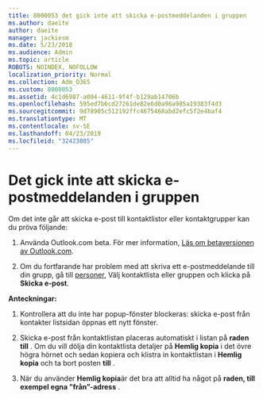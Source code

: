 ```yaml
---
title: 8000053 det gick inte att skicka e-postmeddelanden i gruppen
ms.author: daeite
author: daeite
manager: jackiesm
ms.date: 5/23/2018
ms.audience: Admin
ms.topic: article
ROBOTS: NOINDEX, NOFOLLOW
localization_priority: Normal
ms.collection: Adm_O365
ms.custom: 8000053
ms.assetid: 4c1d6987-a004-4611-9f4f-b129ab14706b
ms.openlocfilehash: 595ed7b6cd27261de82e6d0a96a985a19383f4d3
ms.sourcegitcommit: 9d78905c512192ffc4675468abd2efc5f2e4baf4
ms.translationtype: MT
ms.contentlocale: sv-SE
ms.lasthandoff: 04/23/2019
ms.locfileid: "32423885"
---
```

# <a name="unable-to-send-group-emails"></a>Det gick inte att skicka e-postmeddelanden i gruppen

Om det inte går att skicka e-post till kontaktlistor eller kontaktgrupper kan du pröva följande:
  
1. Använda Outlook.com beta. För mer information, [Läs om betaversionen av Outlook.com](https://support.office.com/article/e2261c7f-d413-4084-8f22-21282f42d8cf).
    
2. Om du fortfarande har problem med att skriva ett e-postmeddelande till din grupp, gå till [personer](https://outlook.live.com/people/), Välj kontaktlista eller gruppen och klicka på **Skicka e-post**.
    
 **Anteckningar:**
  
1. Kontrollera att du inte har popup-fönster blockeras: skicka e-post från kontakter listsidan öppnas ett nytt fönster.
    
2. Skicka e-post från kontaktlistan placeras automatiskt i listan på **raden till** . Om du vill dölja din kontaktlista detaljer på **Hemlig kopia** i det övre högra hörnet och sedan kopiera och klistra in kontaktlistan i **Hemlig kopia** och ta bort posten **till** . 
    
3. När du använder **Hemlig kopia**är det bra att alltid ha något på **raden, till exempel egna ”från”-adress** . 
    

